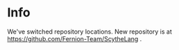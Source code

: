 # Info

We've switched repository locations. New repository is at https://github.com/Fernion-Team/ScytheLang .

